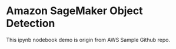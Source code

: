 # Amazon SageMaker Object Detection

This ipynb nodebook demo is origin from AWS Sample Github repo.